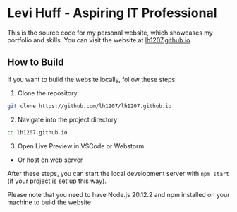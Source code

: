 # Levi Huff - Aspiring IT Professional

This is the source code for my personal website, which showcases my portfolio and skills. You can visit the website at [lh1207.github.io](https://lh1207.github.io).

## How to Build

If you want to build the website locally, follow these steps:

1. Clone the repository:
```bash
git clone https://github.com/lh1207/lh1207.github.io
```

2. Navigate into the project directory:
```bash
cd lh1207.github.io
```

3. Open Live Preview in VSCode or Webstorm
- Or host on web server

After these steps, you can start the local development server with `npm start` (if your project is set up this way).

Please note that you need to have Node.js 20.12.2 and npm installed on your machine to build the website
